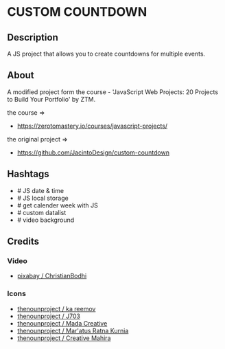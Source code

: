 # CUSTOM COUNTDOWN

## Description

A JS project that allows you to create countdowns for multiple events.


## About

A modified project form the course - 'JavaScript Web Projects: 20 Projects to Build Your Portfolio' by ZTM.

the course =>
- https://zerotomastery.io/courses/javascript-projects/

the original project =>
- https://github.com/JacintoDesign/custom-countdown


## Hashtags

- \# JS date & time
- \# JS local storage
- \# get calender week with JS
- \# custom datalist
- \# video background


## Credits

### Video 

- [pixabay / ChristianBodhi](https://pixabay.com/de/videos/blumen-wind-park-gr%C3%BCn-verlassen-104256/)

### Icons

- [thenounproject / ka reemov](https://thenounproject.com/icon/tree-2665898/)
- [thenounproject / J703](https://thenounproject.com/icon/focus-5434667/)
- [thenounproject / Mada Creative ](https://thenounproject.com/icon/calendar-6967280/)
- [thenounproject / Mar'atus Ratna Kurnia ](https://thenounproject.com/icon/bougainvillea-flower-5569597/)
- [thenounproject / Creative Mahira ](https://thenounproject.com/icon/today-4106635/)